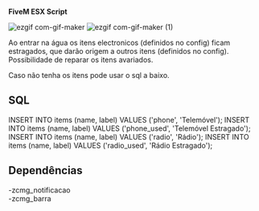 **FiveM ESX Script**

![ezgif com-gif-maker](https://user-images.githubusercontent.com/88593228/194673057-d996b416-4af0-445e-a958-4dd9910cc7bb.gif)
![ezgif com-gif-maker (1)](https://user-images.githubusercontent.com/88593228/194711579-28c43a68-ad8d-486e-a5f6-46a2aa9f5600.gif)

Ao entrar na água os itens electronicos (definidos no config) ficam estragados, que darão origem a outros itens (definidos no config).
Possibilidade de reparar os itens avariados.

Caso não tenha os itens pode usar o sql a baixo.
## SQL

INSERT INTO items (name, label) VALUES ('phone', 'Telemóvel');
INSERT INTO items (name, label) VALUES ('phone_used', 'Telemóvel Estragado');
INSERT INTO items (name, label) VALUES ('radio', 'Rádio');
INSERT INTO items (name, label) VALUES ('radio_used', 'Rádio Estragado');

## Dependências
-zcmg_notificacao</br>
-zcmg_barra